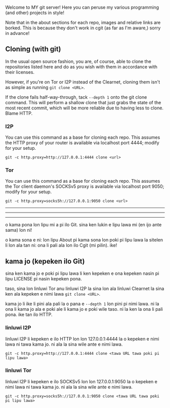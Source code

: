 Welcome to MY git server! Here you can peruse my various programming (and other)
projects in style!

Note that in the about sections for each repo, images and relative links are
borked. This is because they don't work in cgit (as far as I'm aware,) sorry in
advance!

## Cloning (with git)

In the usual open source fashion, you are, of course, able to clone the
repositories listed here and do as you wish with them in accordance with their
licenses.

However, if you're on Tor or I2P instead of the Clearnet, cloning them isn't as
simple as running `git clone <URL>`.

If the clone fails half-way-through, tack `--depth 1` onto the git clone
command. This will perform a shallow clone that just grabs the state of the most
recent commit, which will be more reliable due to having less to clone. Blame
HTTP.

### I2P

You can use this command as a base for cloning each repo. This assumes the HTTP
proxy of your router is available via localhost port 4444; modify for your
setup.

```
git -c http.proxy=http://127.0.0.1:4444 clone <url>
```

### Tor

You can use this command as a base for cloning each repo. This assumes the Tor
client daemon's SOCKSv5 proxy is available via localhost port 9050; modify for
your setup.

```
git -c http.proxy=socks5h://127.0.0.1:9050 clone <url>
```

---

---

---

o kama pona lon lipu mi a pi ilo Git. sina ken lukin e lipu lawa mi (en ijo ante
sama) lon ni!

o kama sona e ni: lon lipu About pi kama sona lon poki pi lipu lawa la sitelen
li lon ala tan ni: ona li pali ala lon ilo Cgit (mi pilin). ike!

## kama jo (kepeken ilo Git)

sina ken kama jo e poki pi lipu lawa li ken kepeken e ona kepeken nasin pi lipu
LICENSE pi nasin kepeken pona.

taso, sina lon linluwi Tor anu linluwi I2P la sina lon ala linluwi Clearnet la
sina ken ala kepeken e nimi lawa `git clone <URL>`.

kama jo li ike li pini ala pali la o pana e `--depth 1` lon pini pi nimi
lawa. ni la ona li kama jo ala e poki ale li kama jo e poki wile taso. ni la ken
la ona li pali pona. ike tan ilo HTTP.

### linluwi I2P

linluwi I2P li kepeken e ilo HTTP lon lon 127.0.0.1:4444 la o kepeken e nimi
lawa ni tawa kama jo. ni ala la sina wile ante e nimi lawa.

```
git -c http.proxy=http://127.0.0.1:4444 clone <tawa URL tawa poki pi lipu lawa>
```

### linluwi Tor

linluwi I2P li kepeken e ilo SOCKSv5 lon lon 127.0.0.1:9050 la o kepeken e nimi
lawa ni tawa kama jo. ni ala la sina wile ante e nimi lawa.

```
git -c http.proxy=socks5h://127.0.0.1:9050 clone <tawa URL tawa poki pi lipu lawa>
```
